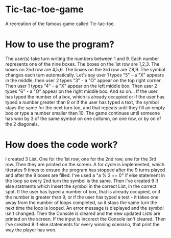 # Tic-tac-toe-game
A recreation of the famous game called Tic-tac-toe.

# How to use the program?
The user(s) take turn writing the numbers between 1 and 9. Each number represents one of the nine boxes.
The boxes on the 1st row are 1,2,3. The boxes on 2nd row are 4,5,6. The boxes on the 3rd row are 7,8,9.
The symbol changes each turn automatically.
Let's say user 1 types "5" - a "X" appears in the middle, then user 2 types "3" - a "O" appear on the top right corner.
Then user 1 types "4" - a "X" appear on the left middle box. Then user 2 types "6" - a "O" appear on the right middle box. And so on...
If the user has typed the number of a box, which is already occupied or if the user has typed a number greater than 9 or if the user has typed a text, 
the symbol stays the same for the next turn too, and that repeats until they fill an empty box or type a number smaller than 10.
The game continues until someone has won by 3 of the same symbol on one collumn, on one row, or by on of the 2 diagonals.

# How does the code work?
I created 3 List<char>. One for the 1st row, one for the 2nd row, one for the 3rd row. Then they are printed on the screen.
A for cycle is implemented, which itterates 9 times to ensure the program has stopped after the 9 turns played and after the 9 boxes are filled.
I've used a "a % 2 == 0" if else statement in the loop so every 2nd turn the symbol is the same.
Then I've created 9 if else statments which Insert the symbol in the correct List, in the correct spot.
If the user has typed a number of box, that is already occupied, or if the number is greater than 9, or if the user has typed a text - 
it takes one away from the number of loops completed, so it stays the same turn the next time the loop is looped. 
An error message is displayed and the symbol isn't changed.
Then the Console is cleared and the new updated Lists are printed on the screen. If the input is incorect the Console isn't cleared.
Then I've created 8 if else statements for every winning scenario, that print the way the player has won.

